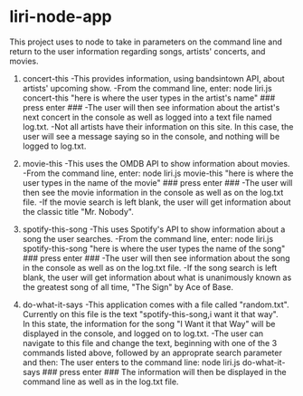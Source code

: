 # liri-node-app

This project uses to node to take in parameters on the command line and return to the user information regarding songs, artists' concerts, and movies. 

1. concert-this
    -This provides information, using bandsintown API, about artists' upcoming show.
    -From the command line, enter:
        node liri.js concert-this "here is where the user types in the artist's name"  ### press enter ###
    -The user will then see information about the artist's next concert in the console as well as logged into a text file named log.txt.
    -Not all artists have their information on this site.  In this case, the user will see a message saying so in the console, and nothing will be logged to log.txt.

2.  movie-this
    -This uses the OMDB API to show information about movies.
    -From the command line, enter:
        node liri.js movie-this "here is where the user types in the name of the movie" ### press enter ###
    -The user will then see the movie information in the console as well as on the log.txt file. 
    -If the movie search is left blank, the user will get information about the classic title "Mr. Nobody".

3. spotify-this-song
    -This uses Spotify's API to show information about a song the user searches. 
    -From the command line, enter: 
        node liri.js spotify-this-song "here is where the user types the name of the song" ### press enter ###
    -The user will then see information about the song in the console as well as on the log.txt file. 
    -If the song search is left blank, the user will get information about what is unanimously known as the greatest song of all time, "The Sign" by Ace of Base.

4. do-what-it-says
    -This application comes with a file called "random.txt".  Currently on this file is the text "spotify-this-song,i want it that way".  
        In this state, the information for the song "I Want it that Way" will be displayed in the console, and logged on to log.txt.
    -The user can navigate to this file and change the text, beginning with one of the 3 commands listed above, followed by an approprate search parameter and then:
        The user enters to the command line:
            node liri.js do-what-it-says ### press enter ###
            The information will then be displayed in the command line as well as in the log.txt file. 